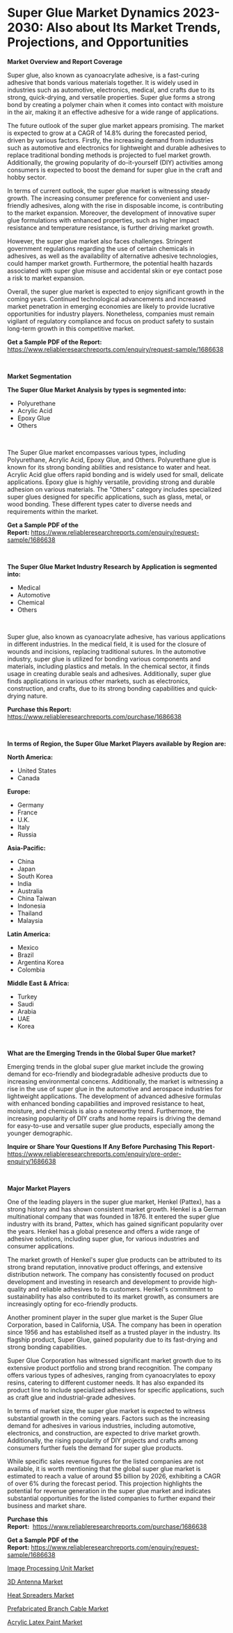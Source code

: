 <p><h1>Super Glue Market Dynamics 2023-2030: Also about Its Market Trends, Projections, and Opportunities</h1></p><p><strong>Market Overview and Report Coverage</strong></p>
<p><p>Super glue, also known as cyanoacrylate adhesive, is a fast-curing adhesive that bonds various materials together. It is widely used in industries such as automotive, electronics, medical, and crafts due to its strong, quick-drying, and versatile properties. Super glue forms a strong bond by creating a polymer chain when it comes into contact with moisture in the air, making it an effective adhesive for a wide range of applications.</p><p>The future outlook of the super glue market appears promising. The market is expected to grow at a CAGR of 14.8% during the forecasted period, driven by various factors. Firstly, the increasing demand from industries such as automotive and electronics for lightweight and durable adhesives to replace traditional bonding methods is projected to fuel market growth. Additionally, the growing popularity of do-it-yourself (DIY) activities among consumers is expected to boost the demand for super glue in the craft and hobby sector.</p><p>In terms of current outlook, the super glue market is witnessing steady growth. The increasing consumer preference for convenient and user-friendly adhesives, along with the rise in disposable income, is contributing to the market expansion. Moreover, the development of innovative super glue formulations with enhanced properties, such as higher impact resistance and temperature resistance, is further driving market growth.</p><p>However, the super glue market also faces challenges. Stringent government regulations regarding the use of certain chemicals in adhesives, as well as the availability of alternative adhesive technologies, could hamper market growth. Furthermore, the potential health hazards associated with super glue misuse and accidental skin or eye contact pose a risk to market expansion.</p><p>Overall, the super glue market is expected to enjoy significant growth in the coming years. Continued technological advancements and increased market penetration in emerging economies are likely to provide lucrative opportunities for industry players. Nonetheless, companies must remain vigilant of regulatory compliance and focus on product safety to sustain long-term growth in this competitive market.</p></p>
<p><strong>Get a Sample PDF of the Report:</strong> <a href="https://www.reliableresearchreports.com/enquiry/request-sample/1686638">https://www.reliableresearchreports.com/enquiry/request-sample/1686638</a></p>
<p>&nbsp;</p>
<p><strong>Market Segmentation</strong></p>
<p><strong>The Super Glue Market Analysis by types is segmented into:</strong></p>
<p><ul><li>Polyurethane</li><li>Acrylic Acid</li><li>Epoxy Glue</li><li>Others</li></ul></p>
<p>&nbsp;</p>
<p><p>The Super Glue market encompasses various types, including Polyurethane, Acrylic Acid, Epoxy Glue, and Others. Polyurethane glue is known for its strong bonding abilities and resistance to water and heat. Acrylic Acid glue offers rapid bonding and is widely used for small, delicate applications. Epoxy glue is highly versatile, providing strong and durable adhesion on various materials. The "Others" category includes specialized super glues designed for specific applications, such as glass, metal, or wood bonding. These different types cater to diverse needs and requirements within the market.</p></p>
<p><strong>Get a Sample PDF of the Report:</strong>&nbsp;<a href="https://www.reliableresearchreports.com/enquiry/request-sample/1686638">https://www.reliableresearchreports.com/enquiry/request-sample/1686638</a></p>
<p>&nbsp;</p>
<p><strong>The Super Glue Market Industry Research by Application is segmented into:</strong></p>
<p><ul><li>Medical</li><li>Automotive</li><li>Chemical</li><li>Others</li></ul></p>
<p>&nbsp;</p>
<p><p>Super glue, also known as cyanoacrylate adhesive, has various applications in different industries. In the medical field, it is used for the closure of wounds and incisions, replacing traditional sutures. In the automotive industry, super glue is utilized for bonding various components and materials, including plastics and metals. In the chemical sector, it finds usage in creating durable seals and adhesives. Additionally, super glue finds applications in various other markets, such as electronics, construction, and crafts, due to its strong bonding capabilities and quick-drying nature.</p></p>
<p><strong>Purchase this Report:</strong>&nbsp; <a href="https://www.reliableresearchreports.com/purchase/1686638">https://www.reliableresearchreports.com/purchase/1686638</a></p>
<p>&nbsp;</p>
<p><strong>In terms of Region, the Super Glue Market Players available by Region are:</strong></p>
<p>
    <p> <strong> North America: </strong>
        <ul>
            <li>United States</li>
            <li>Canada</li>
        </ul>
        </p> 
    <p> <strong> Europe: </strong>
        <ul>
            <li>Germany</li>
            <li>France</li>
            <li>U.K.</li>
            <li>Italy</li>
            <li>Russia</li>
        </ul>
        </p> 
    <p> <strong> Asia-Pacific: </strong>
        <ul>
            <li>China</li>
            <li>Japan</li>
            <li>South Korea</li>
            <li>India</li>
            <li>Australia</li>
            <li>China Taiwan</li>
            <li>Indonesia</li>
            <li>Thailand</li>
            <li>Malaysia</li>
        </ul>
        </p> 
    <p> <strong> Latin America: </strong>
        <ul>
            <li>Mexico</li>
            <li>Brazil</li>
            <li>Argentina Korea</li>
            <li>Colombia</li>
        </ul>
        </p> 
    <p> <strong> Middle East & Africa: </strong>
        <ul>
            <li>Turkey</li>
            <li>Saudi</li>
            <li>Arabia</li>
            <li>UAE</li>
            <li>Korea</li>
        </ul>
    </p>
    </p>
<p>&nbsp;</p>
<p><strong>What are the Emerging Trends in the Global Super Glue market?</strong></p>
<p><p>Emerging trends in the global super glue market include the growing demand for eco-friendly and biodegradable adhesive products due to increasing environmental concerns. Additionally, the market is witnessing a rise in the use of super glue in the automotive and aerospace industries for lightweight applications. The development of advanced adhesive formulas with enhanced bonding capabilities and improved resistance to heat, moisture, and chemicals is also a noteworthy trend. Furthermore, the increasing popularity of DIY crafts and home repairs is driving the demand for easy-to-use and versatile super glue products, especially among the younger demographic.</p></p>
<p><strong>Inquire or Share Your Questions If Any Before Purchasing This Report</strong>- <a href="https://www.reliableresearchreports.com/enquiry/pre-order-enquiry/1686638">https://www.reliableresearchreports.com/enquiry/pre-order-enquiry/1686638</a></p>
<p>&nbsp;</p>
<p><strong>Major Market Players</strong></p>
<p><p>One of the leading players in the super glue market, Henkel (Pattex), has a strong history and has shown consistent market growth. Henkel is a German multinational company that was founded in 1876. It entered the super glue industry with its brand, Pattex, which has gained significant popularity over the years. Henkel has a global presence and offers a wide range of adhesive solutions, including super glue, for various industries and consumer applications.</p><p>The market growth of Henkel's super glue products can be attributed to its strong brand reputation, innovative product offerings, and extensive distribution network. The company has consistently focused on product development and investing in research and development to provide high-quality and reliable adhesives to its customers. Henkel's commitment to sustainability has also contributed to its market growth, as consumers are increasingly opting for eco-friendly products.</p><p>Another prominent player in the super glue market is the Super Glue Corporation, based in California, USA. The company has been in operation since 1956 and has established itself as a trusted player in the industry. Its flagship product, Super Glue, gained popularity due to its fast-drying and strong bonding capabilities.</p><p>Super Glue Corporation has witnessed significant market growth due to its extensive product portfolio and strong brand recognition. The company offers various types of adhesives, ranging from cyanoacrylates to epoxy resins, catering to different customer needs. It has also expanded its product line to include specialized adhesives for specific applications, such as craft glue and industrial-grade adhesives.</p><p>In terms of market size, the super glue market is expected to witness substantial growth in the coming years. Factors such as the increasing demand for adhesives in various industries, including automotive, electronics, and construction, are expected to drive market growth. Additionally, the rising popularity of DIY projects and crafts among consumers further fuels the demand for super glue products.</p><p>While specific sales revenue figures for the listed companies are not available, it is worth mentioning that the global super glue market is estimated to reach a value of around $5 billion by 2026, exhibiting a CAGR of over 6% during the forecast period. This projection highlights the potential for revenue generation in the super glue market and indicates substantial opportunities for the listed companies to further expand their business and market share.</p></p>
<p><strong>Purchase this Report:</strong>&nbsp;&nbsp;<a href="https://www.reliableresearchreports.com/purchase/1686638">https://www.reliableresearchreports.com/purchase/1686638</a></p>
<p></p>
<p><strong>Get a Sample PDF of the Report:</strong>&nbsp;<a href="https://www.reliableresearchreports.com/enquiry/request-sample/1686638">https://www.reliableresearchreports.com/enquiry/request-sample/1686638</a></p>
<p><p><a href="https://medium.com/@kiannoel89776554/image-processing-unit-market-trends-and-market-analysis-forecasted-for-period-2023-2030-c760d31bd5ef">Image Processing Unit Market</a></p><p><a href="https://medium.com/@ziansann43365/3d-antenna-market-trends-and-market-analysis-forecasted-for-period-2023-2030-779a7c7b2e97">3D Antenna Market</a></p><p><a href="https://medium.com/@wadeodinnn745/decoding-heat-spreaders-market-metrics-market-share-trends-and-growth-patterns-691d633f1e01">Heat Spreaders Market</a></p><p><a href="https://github.com/aliciawhite5576/Market-Research-Report-List-1/blob/main/prefabricated-branch-cable-market.md">Prefabricated Branch Cable Market</a></p><p><a href="https://github.com/marloy8/Market-Research-Report-List-1/blob/main/acrylic-latex-paint-market.md">Acrylic Latex Paint Market</a></p></p>